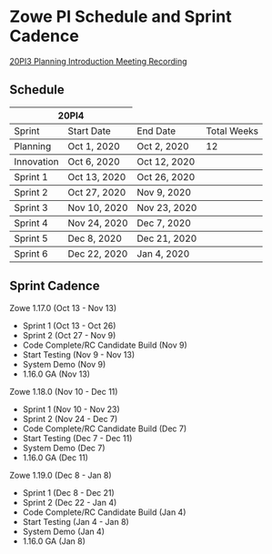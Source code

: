 # Zowe PI Schedule and Sprint Cadence

[20PI3 Planning Introduction Meeting Recording](https://zoom.us/rec/share/7-suFovx0zhJQbfw71_4QrR_J6fVaaa80CBL-aEJmUYETMsDuRzn1j-JEx8m166V?startTime=1593086467000)

## Schedule

<table>
    <thead>
        <tr>
            <th colspan="2">20PI4</th>
        </tr>
    </thead>
    <tbody>
        <tr>
            <td>Sprint</td>
            <td>Start Date</td>
            <td>End Date</td>
            <td>Total Weeks</td>
    </tbody>
    <tbody>
        </tr>
            <td>Planning</td>
            <td>Oct 1, 2020</td>
            <td>Oct 2, 2020</td>
            <td>12</td>
    </tbody>
    <tbody>
        </tr>
            <td>Innovation</td>
            <td>Oct 6, 2020</td>
            <td>Oct 12, 2020</td>
            <td></td>
    </tbody>
    <tbody>
        </tr>
            <td>Sprint 1</td>
            <td>Oct 13, 2020</td>
            <td>Oct 26, 2020</td>
            <td></td>
    </tbody>
    <tbody>
        </tr>
            <td>Sprint 2</td>
            <td>Oct 27, 2020</td>
            <td>Nov 9, 2020</td>
            <td></td>
    </tbody>
    <tbody>
        </tr>
            <td>Sprint 3</td>
            <td>Nov 10, 2020</td>
            <td>Nov 23, 2020</td>
            <td></td>
    </tbody>
    <tbody>
        </tr>
            <td>Sprint 4</td>
            <td>Nov 24, 2020</td>
            <td>Dec 7, 2020</td>
            <td></td>
    </tbody>
    <tbody>
        </tr>
            <td>Sprint 5</td>
            <td>Dec 8, 2020</td>
            <td>Dec 21, 2020</td>
            <td></td>
    </tbody>
    <tbody>
        </tr>
            <td>Sprint 6</td>
            <td>Dec 22, 2020</td>
            <td>Jan 4, 2020</td>
            <td></td>
    </tbody>
</table>



## Sprint Cadence


Zowe 1.17.0 (Oct 13 - Nov 13)
- Sprint 1 (Oct 13 - Oct 26)
- Sprint 2 (Oct 27 - Nov 9)
- Code Complete/RC Candidate Build (Nov 9)
- Start Testing (Nov 9 - Nov 13)
- System Demo (Nov 9)
- 1.16.0 GA (Nov 13)

Zowe 1.18.0 (Nov 10 - Dec 11)
- Sprint 1 (Nov 10 - Nov 23)
- Sprint 2 (Nov 24 - Dec 7)
- Code Complete/RC Candidate Build (Dec 7)
- Start Testing (Dec 7 - Dec 11)
- System Demo (Dec 7)
- 1.16.0 GA (Dec 11)

Zowe 1.19.0 (Dec 8 - Jan 8)
- Sprint 1 (Dec 8 - Dec 21)
- Sprint 2 (Dec 22 - Jan 4)
- Code Complete/RC Candidate Build (Jan 4)
- Start Testing (Jan 4 - Jan 8)
- System Demo (Jan 4)
- 1.16.0 GA (Jan 8)
